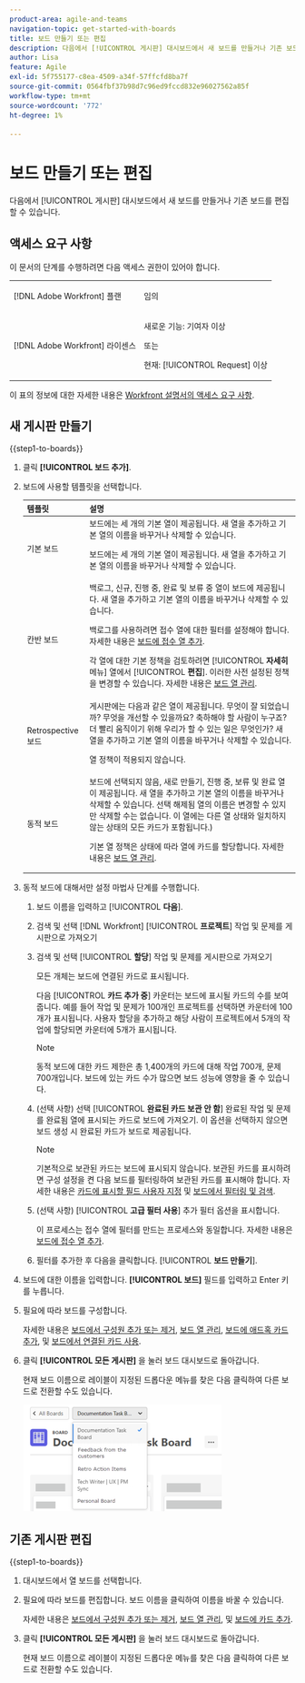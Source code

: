 ```yaml
---
product-area: agile-and-teams
navigation-topic: get-started-with-boards
title: 보드 만들기 또는 편집
description: 다음에서 [!UICONTROL 게시판] 대시보드에서 새 보드를 만들거나 기존 보드를 편집할 수 있습니다.
author: Lisa
feature: Agile
exl-id: 5f755177-c8ea-4509-a34f-57ffcfd8ba7f
source-git-commit: 0564fbf37b98d7c96ed9fccd832e96027562a85f
workflow-type: tm+mt
source-wordcount: '772'
ht-degree: 1%

---
```


# 보드 만들기 또는 편집

<!-- Audited: 12/2023 -->

다음에서 [!UICONTROL 게시판] 대시보드에서 새 보드를 만들거나 기존 보드를 편집할 수 있습니다.

## 액세스 요구 사항

이 문서의 단계를 수행하려면 다음 액세스 권한이 있어야 합니다.

<table style="table-layout:auto"> 
 <col> 
 <col> 
 <tbody> 
  <tr> 
   <td role="rowheader">[!DNL Adobe Workfront] 플랜</td> 
   <td> <p>임의</p> </td> 
  </tr> 
    <tr> 
   <td role="rowheader">[!DNL Adobe Workfront] 라이센스</td> 
   <td> <p>새로운 기능: 기여자 이상 </p>
 <p>또는</p> 
<p>현재: [!UICONTROL Request] 이상 </p> 
</td> 
  </tr>
 </tbody> 
</table>

이 표의 정보에 대한 자세한 내용은 [Workfront 설명서의 액세스 요구 사항](/help/quicksilver/administration-and-setup/add-users/access-levels-and-object-permissions/access-level-requirements-in-documentation.md).

## 새 게시판 만들기

{{step1-to-boards}}

1. 클릭 **[!UICONTROL 보드 추가]**.

1. 보드에 사용할 템플릿을 선택합니다.

   | 템플릿 | 설명 |
   |---------|----------|
   | 기본 보드 | 보드에는 세 개의 기본 열이 제공됩니다. 새 열을 추가하고 기본 열의 이름을 바꾸거나 삭제할 수 있습니다. <p>보드에는 세 개의 기본 열이 제공됩니다. 새 열을 추가하고 기본 열의 이름을 바꾸거나 삭제할 수 있습니다. |
   | 칸반 보드 | 백로그, 신규, 진행 중, 완료 및 보류 중 열이 보드에 제공됩니다. 새 열을 추가하고 기본 열의 이름을 바꾸거나 삭제할 수 있습니다.<p>백로그를 사용하려면 접수 열에 대한 필터를 설정해야 합니다. 자세한 내용은 [보드에 접수 열 추가](/help/quicksilver/agile/use-boards-agile-planning-tools/add-intake-column-to-board.md). <p>각 열에 대한 기본 정책을 검토하려면 [!UICONTROL **자세히** 메뉴] 열에서 [!UICONTROL **편집**]. 이러한 사전 설정된 정책을 변경할 수 있습니다. 자세한 내용은 [보드 열 관리](/help/quicksilver/agile/get-started-with-boards/manage-board-columns.md). |
   | Retrospective 보드 | 게시판에는 다음과 같은 열이 제공됩니다. 무엇이 잘 되었습니까? 무엇을 개선할 수 있을까요? 축하해야 할 사람이 누구죠? 더 빨리 움직이기 위해 우리가 할 수 있는 일은 무엇인가? 새 열을 추가하고 기본 열의 이름을 바꾸거나 삭제할 수 있습니다. <p>열 정책이 적용되지 않습니다. |
   | 동적 보드 | 보드에 선택되지 않음, 새로 만들기, 진행 중, 보류 및 완료 열이 제공됩니다. 새 열을 추가하고 기본 열의 이름을 바꾸거나 삭제할 수 있습니다. 선택 해제됨 열의 이름은 변경할 수 있지만 삭제할 수는 없습니다. 이 열에는 다른 열 상태와 일치하지 않는 상태의 모든 카드가 포함됩니다.) <p>기본 열 정책은 상태에 따라 열에 카드를 할당합니다. 자세한 내용은 [보드 열 관리](/help/quicksilver/agile/get-started-with-boards/manage-board-columns.md). |

1. 동적 보드에 대해서만 설정 마법사 단계를 수행합니다.

   1. 보드 이름을 입력하고 [!UICONTROL **다음**].
   1. 검색 및 선택 [!DNL Workfront] [!UICONTROL **프로젝트**] 작업 및 문제를 게시판으로 가져오기
   1. 검색 및 선택 [!UICONTROL **할당**] 작업 및 문제를 게시판으로 가져오기

      모든 개체는 보드에 연결된 카드로 표시됩니다.

      다음 [!UICONTROL **카드 추가 중**] 카운터는 보드에 표시될 카드의 수를 보여줍니다. 예를 들어 작업 및 문제가 100개인 프로젝트를 선택하면 카운터에 100개가 표시됩니다. 사용자 할당을 추가하고 해당 사람이 프로젝트에서 5개의 작업에 할당되면 카운터에 5개가 표시됩니다.

      >[!NOTE]
      >
      >동적 보드에 대한 카드 제한은 총 1,400개의 카드에 대해 작업 700개, 문제 700개입니다. 보드에 있는 카드 수가 많으면 보드 성능에 영향을 줄 수 있습니다.

   1. (선택 사항) 선택 [!UICONTROL **완료된 카드 보관 안 함**] 완료된 작업 및 문제를 완료됨 열에 표시되는 카드로 보드에 가져오기. 이 옵션을 선택하지 않으면 보드 생성 시 완료된 카드가 보드로 제공됩니다.

      >[!NOTE]
      >
      >기본적으로 보관된 카드는 보드에 표시되지 않습니다. 보관된 카드를 표시하려면 구성 설정을 켠 다음 보드를 필터링하여 보관된 카드를 표시해야 합니다. 자세한 내용은 [카드에 표시할 필드 사용자 지정](/help/quicksilver/agile/get-started-with-boards/customize-fields-on-card.md) 및 [보드에서 필터링 및 검색](/help/quicksilver/agile/get-started-with-boards/filter-search-in-board.md).

   1. (선택 사항) [!UICONTROL **고급 필터 사용**] 추가 필터 옵션을 표시합니다.

      이 프로세스는 접수 열에 필터를 만드는 프로세스와 동일합니다. 자세한 내용은 [보드에 접수 열 추가](/help/quicksilver/agile/use-boards-agile-planning-tools/add-intake-column-to-board.md).

   1. 필터를 추가한 후 다음을 클릭합니다. [!UICONTROL **보드 만들기**].

1. 보드에 대한 이름을 입력합니다. **[!UICONTROL 보드]** 필드를 입력하고 Enter 키를 누릅니다.
1. 필요에 따라 보드를 구성합니다.

   자세한 내용은 [보드에서 구성원 추가 또는 제거](../../agile/get-started-with-boards/add-members-to-board.md), [보드 열 관리](../../agile/get-started-with-boards/manage-board-columns.md), [보드에 애드혹 카드 추가](../../agile/get-started-with-boards/add-card-to-board.md), 및 [보드에서 연결된 카드 사용](/help/quicksilver/agile/get-started-with-boards/connected-cards.md).

1. 클릭 **[!UICONTROL 모든 게시판]** 을 눌러 보드 대시보드로 돌아갑니다.

   현재 보드 이름으로 레이블이 지정된 드롭다운 메뉴를 찾은 다음 클릭하여 다른 보드로 전환할 수도 있습니다.

   ![보드 목록](assets/boards-button-list-of-boards-350x188.png)

## 기존 게시판 편집

{{step1-to-boards}}

1. 대시보드에서 열 보드를 선택합니다.
1. 필요에 따라 보드를 편집합니다. 보드 이름을 클릭하여 이름을 바꿀 수 있습니다.

   자세한 내용은 [보드에서 구성원 추가 또는 제거](../../agile/get-started-with-boards/add-members-to-board.md), [보드 열 관리](../../agile/get-started-with-boards/manage-board-columns.md), 및 [보드에 카드 추가](../../agile/get-started-with-boards/add-card-to-board.md).

1. 클릭 **[!UICONTROL 모든 게시판]** 을 눌러 보드 대시보드로 돌아갑니다.

   현재 보드 이름으로 레이블이 지정된 드롭다운 메뉴를 찾은 다음 클릭하여 다른 보드로 전환할 수도 있습니다.
